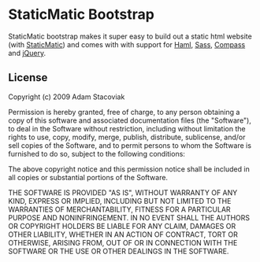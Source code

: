# StaticMatic Bootstrap

StaticMatic bootstrap makes it super easy to build out a static html website (with [StaticMatic](http://staticmatic.rubyforge.org/)) and comes with with support for [Haml](http://haml-lang.com), [Sass](http://sass-lang.com), [Compass](http://compass-style.org) and [jQuery](http://jquery.com).

## License

Copyright (c) 2009 Adam Stacoviak

Permission is hereby granted, free of charge, to any person obtaining a copy of this software and associated documentation files (the "Software"), to deal in the Software without restriction, including without limitation the rights to use, copy, modify, merge, publish, distribute, sublicense, and/or sell copies of the Software, and to permit persons to whom the Software is furnished to do so, subject to the following conditions:

The above copyright notice and this permission notice shall be included in all copies or substantial portions of the Software.

THE SOFTWARE IS PROVIDED "AS IS", WITHOUT WARRANTY OF ANY KIND, EXPRESS OR IMPLIED, INCLUDING BUT NOT LIMITED TO THE WARRANTIES OF MERCHANTABILITY, FITNESS FOR A PARTICULAR PURPOSE AND NONINFRINGEMENT. IN NO EVENT SHALL THE AUTHORS OR COPYRIGHT HOLDERS BE LIABLE FOR ANY CLAIM, DAMAGES OR OTHER LIABILITY, WHETHER IN AN ACTION OF CONTRACT, TORT OR OTHERWISE, ARISING FROM, OUT OF OR IN CONNECTION WITH THE SOFTWARE OR THE USE OR OTHER DEALINGS IN THE SOFTWARE.